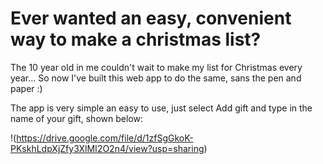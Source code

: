 # Ever wanted an easy, convenient way to make a christmas list?

The 10 year old in me couldn't wait to make my list for Christmas every year... So now I've built this web app to do the same, sans the pen and paper :)

The app is very simple an easy to use, just select Add gift and type in the name of your gift, shown below:

!(https://drive.google.com/file/d/1zfSgGkoK-PKskhLdpXjZfy3XlMI2O2n4/view?usp=sharing)

